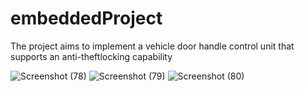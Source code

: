 # embeddedProject
The project aims to implement a vehicle door handle control unit that supports an anti-theftlocking capability

![Screenshot (78)](https://github.com/HagerSherif/embeddedProject/assets/93436199/4c4a17e8-6545-4729-b310-ba82367702ff)
![Screenshot (79)](https://github.com/HagerSherif/embeddedProject/assets/93436199/3dcc5249-897d-424e-98ee-6854e8cdd6fa)
![Screenshot (80)](https://github.com/HagerSherif/EmbeddedProject/assets/93436199/295fbe9c-9c08-414e-a87b-00ae81efc240)
